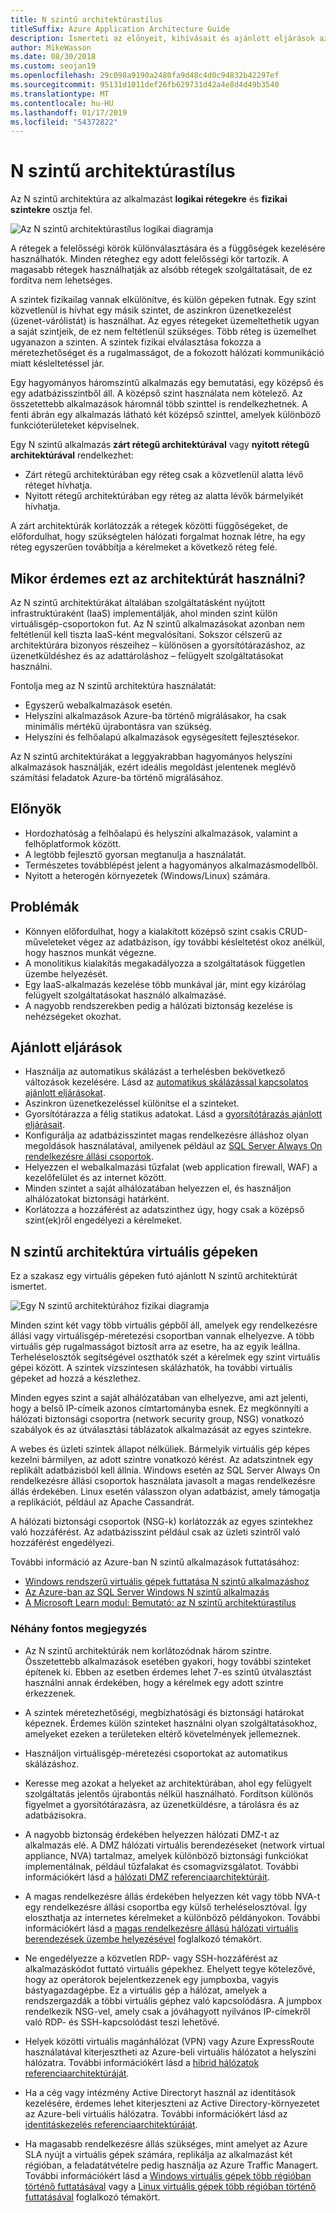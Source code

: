 ```yaml
---
title: N szintű architektúrastílus
titleSuffix: Azure Application Architecture Guide
description: Ismerteti az előnyeit, kihívásait és ajánlott eljárások az N szintű architektúrákat az Azure-ban.
author: MikeWasson
ms.date: 08/30/2018
ms.custom: seojan19
ms.openlocfilehash: 29c098a9190a2480fa9d48c4d0c94832b42297ef
ms.sourcegitcommit: 95131d1011def26fb629731d42a4e8d4d49b3540
ms.translationtype: MT
ms.contentlocale: hu-HU
ms.lasthandoff: 01/17/2019
ms.locfileid: "54372822"
---
```

# <a name="n-tier-architecture-style"></a>N szintű architektúrastílus

Az N szintű architektúra az alkalmazást **logikai rétegekre** és **fizikai szintekre** osztja fel.

![Az N szintű architektúrastílus logikai diagramja](./images/n-tier-logical.svg)

A rétegek a felelősségi körök különválasztására és a függőségek kezelésére használhatók. Minden réteghez egy adott felelősségi kör tartozik. A magasabb rétegek használhatják az alsóbb rétegek szolgáltatásait, de ez fordítva nem lehetséges.

A szintek fizikailag vannak elkülönítve, és külön gépeken futnak. Egy szint közvetlenül is hívhat egy másik szintet, de aszinkron üzenetkezelést (üzenet-várólistát) is használhat. Az egyes rétegeket üzemeltethetik ugyan a saját szintjeik, de ez nem feltétlenül szükséges. Több réteg is üzemelhet ugyanazon a szinten. A szintek fizikai elválasztása fokozza a méretezhetőséget és a rugalmasságot, de a fokozott hálózati kommunikáció miatt késleltetéssel jár.

Egy hagyományos háromszintű alkalmazás egy bemutatási, egy középső és egy adatbázisszintből áll. A középső szint használata nem kötelező. Az összetettebb alkalmazások háromnál több szinttel is rendelkezhetnek. A fenti ábrán egy alkalmazás látható két középső szinttel, amelyek különböző funkcióterületeket képviselnek.

Egy N szintű alkalmazás **zárt rétegű architektúrával** vagy **nyitott rétegű architektúrával** rendelkezhet:

- Zárt rétegű architektúrában egy réteg csak a közvetlenül alatta lévő réteget hívhatja.
- Nyitott rétegű architektúrában egy réteg az alatta lévők bármelyikét hívhatja.

A zárt architektúrák korlátozzák a rétegek közötti függőségeket, de előfordulhat, hogy szükségtelen hálózati forgalmat hoznak létre, ha egy réteg egyszerűen továbbítja a kérelmeket a következő réteg felé.

## <a name="when-to-use-this-architecture"></a>Mikor érdemes ezt az architektúrát használni?

Az N szintű architektúrákat általában szolgáltatásként nyújtott infrastruktúraként (IaaS) implementálják, ahol minden szint külön virtuálisgép-csoportokon fut. Az N szintű alkalmazásokat azonban nem feltétlenül kell tiszta IaaS-ként megvalósítani. Sokszor célszerű az architektúrára bizonyos részeihez – különösen a gyorsítótárazáshoz, az üzenetküldéshez és az adattároláshoz – felügyelt szolgáltatásokat használni.

Fontolja meg az N szintű architektúra használatát:

- Egyszerű webalkalmazások esetén.
- Helyszíni alkalmazások Azure-ba történő migrálásakor, ha csak minimális mértékű újrabontásra van szükség.
- Helyszíni és felhőalapú alkalmazások egységesített fejlesztésekor.

Az N szintű architektúrákat a leggyakrabban hagyományos helyszíni alkalmazások használják, ezért ideális megoldást jelentenek meglévő számítási feladatok Azure-ba történő migrálásához.

## <a name="benefits"></a>Előnyök

- Hordozhatóság a felhőalapú és helyszíni alkalmazások, valamint a felhőplatformok között.
- A legtöbb fejlesztő gyorsan megtanulja a használatát.
- Természetes továbblépést jelent a hagyományos alkalmazásmodellből.
- Nyitott a heterogén környezetek (Windows/Linux) számára.

## <a name="challenges"></a>Problémák

- Könnyen előfordulhat, hogy a kialakított középső szint csakis CRUD-műveleteket végez az adatbázison, így további késleltetést okoz anélkül, hogy hasznos munkát végezne.
- A monolitikus kialakítás megakadályozza a szolgáltatások független üzembe helyezését.
- Egy IaaS-alkalmazás kezelése több munkával jár, mint egy kizárólag felügyelt szolgáltatásokat használó alkalmazásé.
- A nagyobb rendszerekben pedig a hálózati biztonság kezelése is nehézségeket okozhat.

## <a name="best-practices"></a>Ajánlott eljárások

- Használja az automatikus skálázást a terhelésben bekövetkező változások kezelésére. Lásd az [automatikus skálázással kapcsolatos ajánlott eljárásokat][autoscaling].
- Aszinkron üzenetkezeléssel különítse el a szinteket.
- Gyorsítótárazza a félig statikus adatokat. Lásd a [gyorsítótárazás ajánlott eljárásait][caching].
- Konfigurálja az adatbázisszintet magas rendelkezésre álláshoz olyan megoldások használatával, amilyenek például az [SQL Server Always On rendelkezésre állási csoportok][sql-always-on].
- Helyezzen el webalkalmazási tűzfalat (web application firewall, WAF) a kezelőfelület és az internet között.
- Minden szintet a saját alhálózatában helyezzen el, és használjon alhálózatokat biztonsági határként.
- Korlátozza a hozzáférést az adatszinthez úgy, hogy csak a középső szint(ek)ről engedélyezi a kérelmeket.

## <a name="n-tier-architecture-on-virtual-machines"></a>N szintű architektúra virtuális gépeken

Ez a szakasz egy virtuális gépeken futó ajánlott N szintű architektúrát ismertet.

![Egy N szintű architektúrához fizikai diagramja](./images/n-tier-physical.png)

Minden szint két vagy több virtuális gépből áll, amelyek egy rendelkezésre állási vagy virtuálisgép-méretezési csoportban vannak elhelyezve. A több virtuális gép rugalmasságot biztosít arra az esetre, ha az egyik leállna. Terheléselosztók segítségével oszthatók szét a kérelmek egy szint virtuális gépei között. A szintek vízszintesen skálázhatók, ha további virtuális gépeket ad hozzá a készlethez.

Minden egyes szint a saját alhálózatában van elhelyezve, ami azt jelenti, hogy a belső IP-címeik azonos címtartományba esnek. Ez megkönnyíti a hálózati biztonsági csoportra (network security group, NSG) vonatkozó szabályok és az útválasztási táblázatok alkalmazását az egyes szintekre.

A webes és üzleti szintek állapot nélküliek. Bármelyik virtuális gép képes kezelni bármilyen, az adott szintre vonatkozó kérést. Az adatszintnek egy replikált adatbázisból kell állnia. Windows esetén az SQL Server Always On rendelkezésre állási csoportok használata javasolt a magas rendelkezésre állás érdekében. Linux esetén válasszon olyan adatbázist, amely támogatja a replikációt, például az Apache Cassandrát.

A hálózati biztonsági csoportok (NSG-k) korlátozzák az egyes szintekhez való hozzáférést. Az adatbázisszint például csak az üzleti szintről való hozzáférést engedélyezi.

További információ az Azure-ban N szintű alkalmazások futtatásához:

- [Windows rendszerű virtuális gépek futtatása N szintű alkalmazáshoz][n-tier-windows]
- [Az Azure-ban az SQL Server Windows N szintű alkalmazás][n-tier-linux]
- [A Microsoft Learn modul: Bemutató: az N szintű architektúrastílus](/learn/modules/n-tier-architecture/)

### <a name="additional-considerations"></a>Néhány fontos megjegyzés

- Az N szintű architektúrák nem korlátozódnak három szintre. Összetettebb alkalmazások esetében gyakori, hogy további szinteket építenek ki. Ebben az esetben érdemes lehet 7-es szintű útválasztást használni annak érdekében, hogy a kérelmek egy adott szintre érkezzenek.

- A szintek méretezhetőségi, megbízhatósági és biztonsági határokat képeznek. Érdemes külön szinteket használni olyan szolgáltatásokhoz, amelyeket ezeken a területeken eltérő követelmények jellemeznek.

- Használjon virtuálisgép-méretezési csoportokat az automatikus skálázáshoz.

- Keresse meg azokat a helyeket az architektúrában, ahol egy felügyelt szolgáltatás jelentős újrabontás nélkül használható. Fordítson különös figyelmet a gyorsítótárazásra, az üzenetküldésre, a tárolásra és az adatbázisokra.

- A nagyobb biztonság érdekében helyezzen hálózati DMZ-t az alkalmazás elé. A DMZ hálózati virtuális berendezéseket (network virtual appliance, NVA) tartalmaz, amelyek különböző biztonsági funkciókat implementálnak, például tűzfalakat és csomagvizsgálatot. További információkért lásd a [hálózati DMZ referenciaarchitektúráit][dmz].

- A magas rendelkezésre állás érdekében helyezzen két vagy több NVA-t egy rendelkezésre állási csoportba egy külső terheléselosztóval. Így eloszthatja az internetes kérelmeket a különböző példányokon. További információkért lásd a [magas rendelkezésre állású hálózati virtuális berendezések üzembe helyezésével][ha-nva] foglalkozó témakört.

- Ne engedélyezze a közvetlen RDP- vagy SSH-hozzáférést az alkalmazáskódot futtató virtuális gépekhez. Ehelyett tegye kötelezővé, hogy az operátorok bejelentkezzenek egy jumpboxba, vagyis bástyagazdagépbe. Ez a virtuális gép a hálózat, amelyek a rendszergazdák a többi virtuális géphez való kapcsolódásra. A jumpbox rendelkezik NSG-vel, amely csak a jóváhagyott nyilvános IP-címekről való RDP- és SSH-kapcsolódást teszi lehetővé.

- Helyek közötti virtuális magánhálózat (VPN) vagy Azure ExpressRoute használatával kiterjesztheti az Azure-beli virtuális hálózatot a helyszíni hálózatra. További információkért lásd a [hibrid hálózatok referenciaarchitektúráját][hybrid-network].

- Ha a cég vagy intézmény Active Directoryt használ az identitások kezelésére, érdemes lehet kiterjeszteni az Active Directory-környezetet az Azure-beli virtuális hálózatra. További információkért lásd az [identitáskezelés referenciaarchitektúráját][identity].

- Ha magasabb rendelkezésre állás szükséges, mint amelyet az Azure SLA nyújt a virtuális gépek számára, replikálja az alkalmazást két régióban, a feladatátvételre pedig használja az Azure Traffic Managert. További információkért lásd a [Windows virtuális gépek több régióban történő futtatásával][multiregion-windows] vagy a [Linux virtuális gépek több régióban történő futtatásával][multiregion-linux] foglalkozó témakört.

[autoscaling]: ../../best-practices/auto-scaling.md
[caching]: ../../best-practices/caching.md
[dmz]: ../../reference-architectures/dmz/index.md
[ha-nva]: ../../reference-architectures/dmz/nva-ha.md
[hybrid-network]: ../../reference-architectures/hybrid-networking/index.md
[identity]: ../../reference-architectures/identity/index.md
[multiregion-linux]: ../../reference-architectures/virtual-machines-linux/multi-region-application.md
[multiregion-windows]: ../../reference-architectures/virtual-machines-windows/multi-region-application.md
[n-tier-linux]: ../../reference-architectures/virtual-machines-linux/n-tier.md
[n-tier-windows]: ../../reference-architectures/virtual-machines-windows/n-tier.md
[sql-always-on]: /sql/database-engine/availability-groups/windows/always-on-availability-groups-sql-server